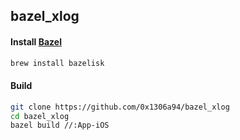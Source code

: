 ## bazel_xlog


#### Install [Bazel](https://bazel.build/install/bazelisk)
```sh
brew install bazelisk
```

#### Build
```sh
git clone https://github.com/0x1306a94/bazel_xlog
cd bazel_xlog
bazel build //:App-iOS
```
